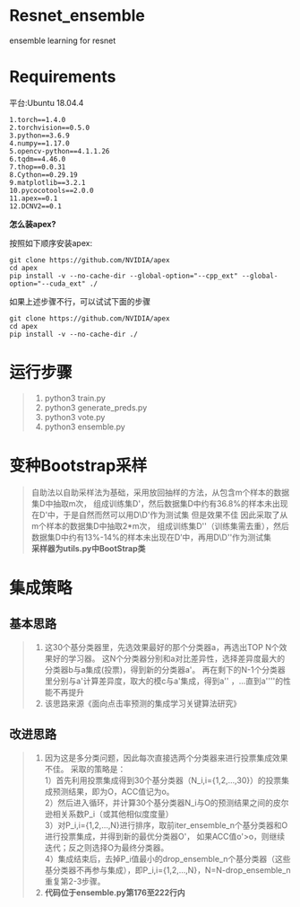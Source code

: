 # Resnet_ensemble
ensemble learning for resnet

# Requirements

平台:Ubuntu 18.04.4
```
1.torch==1.4.0
2.torchvision==0.5.0
3.python==3.6.9
4.numpy==1.17.0
5.opencv-python==4.1.1.26
6.tqdm==4.46.0
7.thop==0.0.31
8.Cython==0.29.19
9.matplotlib==3.2.1
10.pycocotools==2.0.0
11.apex==0.1
12.DCNV2==0.1
```
**怎么装apex?**

按照如下顺序安装apex:
```
git clone https://github.com/NVIDIA/apex
cd apex
pip install -v --no-cache-dir --global-option="--cpp_ext" --global-option="--cuda_ext" ./
```
如果上述步骤不行，可以试试下面的步骤
```
git clone https://github.com/NVIDIA/apex
cd apex
pip install -v --no-cache-dir ./
```

# 运行步骤
> 1. python3 train.py
> 2. python3 generate_preds.py
> 3. python3 vote.py
> 4. python3 ensemble.py

# 变种Bootstrap采样
> 自助法以自助采样法为基础，采用放回抽样的方法，从包含m个样本的数据集D中抽取m次，
组成训练集D'，然后数据集D中约有36.8%的样本未出现在D'中，于是自然而然可以用D\D'作为测试集
> 但是效果不佳
> 因此采取了从m个样本的数据集D中抽取2*m次，
组成训练集D''（训练集需去重），然后数据集D中约有13%-14%的样本未出现在D’中，再用D\D''作为测试集  
> **采样器为utils.py中BootStrap类**

# 集成策略
## 基本思路
> 1. 这30个基分类器里，先选效果最好的那个分类器a，再选出TOP N个效果好的学习器。
> 这N个分类器分别和a对比差异性，选择差异度最大的分类器b与a集成(投票)，得到新的分类器a'。
> 再在剩下的N-1个分类器里分别与a'计算差异度，取大的模c与a'集成，得到a'' ，...直到a''''的性能不再提升  
> 2. 该思路来源《面向点击率预测的集成学习关键算法研究》
## 改进思路
> 1. 因为这是多分类问题，因此每次直接选两个分类器来进行投票集成效果不佳。
> 采取的策略是：  
> 1）首先利用投票集成得到30个基分类器（N_i,i={1,2,...,30}）的投票集成预测结果，即为O，ACC值记为o。  
> 2）然后进入循环，并计算30个基分类器N_i与O的预测结果之间的皮尔逊相关系数P_i（或其他相似度度量）  
> 3）对P_i,i={1,2,...,N}进行排序，取前iter_ensemble_n个基分类器和O进行投票集成，并得到新的最优分类器O'，
> 如果ACC值o'>o，则继续迭代；反之则选择O为最终分类器。  
> 4）集成结束后，去掉P_i值最小的drop_ensemble_n个基分类器（这些基分类器不再参与集成），即P_i,i={1,2,...,N}，N=N-drop_ensemble_n
> 重复第2-3步骤。  
> 2. **代码位于ensemble.py第176至222行内**
